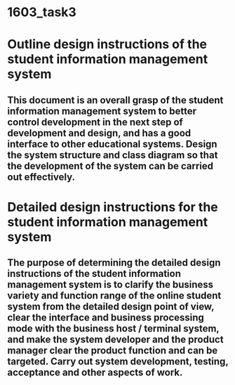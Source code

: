 # 1603_task3
Outline design instructions of the student information management system <br>
=========
This document is an overall grasp of the student information management system to better control development in the next step of development and design, and has a good interface to other educational systems. Design the system structure and class diagram so that the development of the system can be carried out effectively.<br>
---------
Detailed design instructions for the student information management system <br>
=========
The purpose of determining the detailed design instructions of the student information management system is to clarify the business variety and function range of the online student system from the detailed design point of view, clear the interface and business processing mode with the business host / terminal system, and make the system developer and the product manager clear the product function and can be targeted. Carry out system development, testing, acceptance and other aspects of work. 
---------
